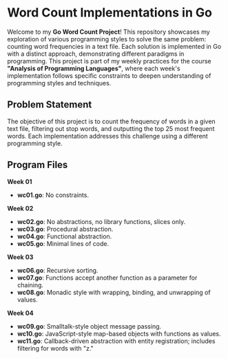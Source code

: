 # Word Count Implementations in Go

Welcome to my **Go Word Count Project**! This repository showcases my exploration of various programming styles to solve the same problem: counting word frequencies in a text file. Each solution is implemented in Go with a distinct approach, demonstrating different paradigms in programming. This project is part of my weekly practices for the course **"Analysis of Programming Languages"**, where each week's implementation follows specific constraints to deepen understanding of programming styles and techniques.

## Problem Statement

The objective of this project is to count the frequency of words in a given text file, filtering out stop words, and outputting the top 25 most frequent words. Each implementation addresses this challenge using a different programming style.

## Program Files

**Week 01**
- **wc01.go**: No constraints.

**Week 02**
- **wc02.go**: No abstractions, no library functions, slices only.
- **wc03.go**: Procedural abstraction.
- **wc04.go**: Functional abstraction.
- **wc05.go**: Minimal lines of code.

**Week 03**
- **wc06.go**: Recursive sorting.
- **wc07.go**: Functions accept another function as a parameter for chaining.
- **wc08.go**: Monadic style with wrapping, binding, and unwrapping of values.

**Week 04**
- **wc09.go**: Smalltalk-style object message passing.
- **wc10.go**: JavaScript-style map-based objects with functions as values.
- **wc11.go**: Callback-driven abstraction with entity registration; includes filtering for words with "z."
